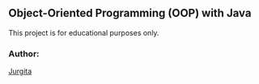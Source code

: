 ## Object-Oriented Programming (OOP) with Java

This project is for educational purposes only.

### Author:
[Jurgita](https://github.com/Jjurgita)
